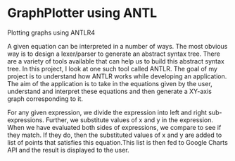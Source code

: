 # GraphPlotter using ANTL

Plotting graphs using ANTLR4

A given equation can be interpreted in a number of ways. The most obvious way is to design a lexer/parser to generate an abstract syntax tree. There are a variety of tools available that can help us to build this abstract syntax tree. In this project, I look at one such tool called ANTLR. The goal of my project is to understand how ANTLR works while developing an application. The aim of the application is to take in the equations given by the user, understand and interpret these equations and then generate a XY-axis graph corresponding to it.

For any given expression, we divide the expression into left and right sub-expressions. Further, we substitute values of x and y in the expression. When we have evaluated both sides of expressions, we compare to see if they match. If they do, then the substituted values of x and y are added to list of points that satisfies this equation.This list is then fed to Google Charts API and the result is displayed to the user.
